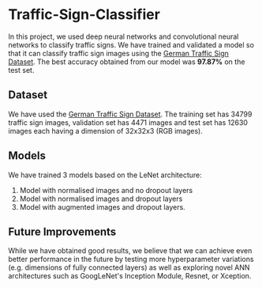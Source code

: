 # Traffic-Sign-Classifier
In this project, we used deep neural networks and convolutional neural networks to classify traffic signs. We have trained and validated a model so that it can classify traffic sign images using the [German Traffic Sign Dataset](http://benchmark.ini.rub.de/?section=gtsrb&subsection=dataset). The best accuracy obtained from our model was **97.87%** on the test set.

## Dataset
We have used the [German Traffic Sign Dataset](http://benchmark.ini.rub.de/?section=gtsrb&subsection=dataset). The training set has 34799 traffic sign images, validation set has 4471 images and test set has 12630 images each having a dimension of 32x32x3 (RGB images).

## Models
We have trained 3 models based on the LeNet architecture:

1) Model with normalised images and no dropout layers
2) Model with normalised images and dropout layers
3) Model with augmented images and dropout layers.

## Future Improvements
While we have obtained good results, we believe that we can achieve even better performance in the future by testing more hyperparameter variations (e.g. dimensions of fully connected layers) as well as exploring novel ANN architectures such as GoogLeNet's Inception Module, Resnet, or Xception.

